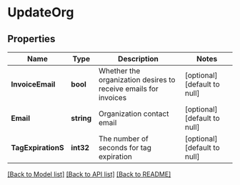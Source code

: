 # UpdateOrg

## Properties
Name | Type | Description | Notes
------------ | ------------- | ------------- | -------------
**InvoiceEmail** | **bool** | Whether the organization desires to receive emails for invoices | [optional] [default to null]
**Email** | **string** | Organization contact email | [optional] [default to null]
**TagExpirationS** | **int32** | The number of seconds for tag expiration | [optional] [default to null]

[[Back to Model list]](../README.md#documentation-for-models) [[Back to API list]](../README.md#documentation-for-api-endpoints) [[Back to README]](../README.md)

